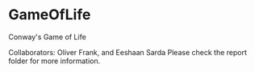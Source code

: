 # GameOfLife
Conway's Game of Life

Collaborators: Oliver Frank, and Eeshaan Sarda
Please check the report folder for more information.
